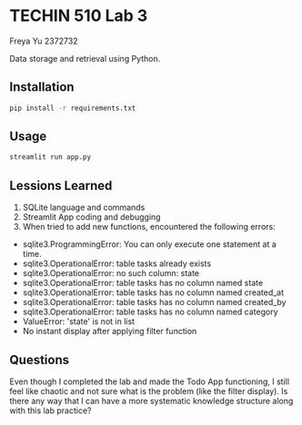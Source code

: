 # TECHIN 510 Lab 3
Freya Yu 2372732

Data storage and retrieval using Python.

## Installation

```bash
pip install -r requirements.txt
```

## Usage

```bash
streamlit run app.py
```

## Lessions Learned

1. SQLite language and commands
2. Streamlit App coding and debugging
3. When tried to add new functions, encountered the following errors:
- sqlite3.ProgrammingError: You can only execute one statement at a time.
- sqlite3.OperationalError: table tasks already exists
- sqlite3.OperationalError: no such column: state
- sqlite3.OperationalError: table tasks has no column named state
- sqlite3.OperationalError: table tasks has no column named created_at
- sqlite3.OperationalError: table tasks has no column named created_by
- sqlite3.OperationalError: table tasks has no column named category
- ValueError: 'state' is not in list
- No instant display after applying filter function

## Questions

Even though I completed the lab and made the Todo App functioning, I still feel like chaotic and not sure what is the problem (like the filter display). Is there any way that I can have a more systematic knowledge structure along with this lab practice?   